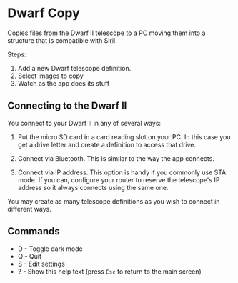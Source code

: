 Dwarf Copy
==========

Copies files from the Dwarf II telescope to a PC moving them into a structure that is compatible with Siril.

Steps:

1. Add a new Dwarf telescope definition.
2. Select images to copy
3. Watch as the app does its stuff

Connecting to the Dwarf II
--------------------------
You connect to your Dwarf II in any of several ways:

1. Put the micro SD card in a card reading slot on your PC. In this case you get a drive letter and create a definition to access that drive.

2. Connect via Bluetooth. This is similar to the way the app connects.

3. Connect via IP address. This option is handy if you commonly use STA mode. If you can, configure your router to reserve the telescope's IP address so it always connects using the same one.

You may create as many telescope definitions as you wish to connect in different ways.

Commands
--------

* D - Toggle dark mode
* Q - Quit
* S - Edit settings
* ? - Show this help text (press `Esc` to return to the main screen)
